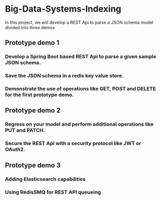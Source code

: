 # Big-Data-Systems-Indexing

In this project, we will develop a REST Api to parse a JSON schema model divided into three demos

## Prototype demo 1
### Develop a Spring Boot based REST Api to parse a given sample JSON schema.
### Save the JSON schema in a redis key value store.
### Demonstrate the use of operations like GET, POST and DELETE for the first prototype demo.

## Prototype demo 2
### Regress on your model and perform additional operations like PUT and PATCH.
### Secure the REST Api with a security protocol like JWT or OAuth2.

## Prototype demo 3
### Adding Elasticsearch capabilities
### Using RedisSMQ for REST API queueing
